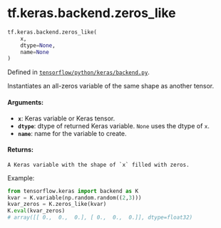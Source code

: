 <div itemscope itemtype="http://developers.google.com/ReferenceObject">
<meta itemprop="name" content="tf.keras.backend.zeros_like" />
<meta itemprop="path" content="Stable" />
</div>

# tf.keras.backend.zeros_like

``` python
tf.keras.backend.zeros_like(
    x,
    dtype=None,
    name=None
)
```



Defined in [`tensorflow/python/keras/backend.py`](/code/stable/tensorflow/python/keras/backend.py).

Instantiates an all-zeros variable of the same shape as another tensor.

#### Arguments:

* <b>`x`</b>: Keras variable or Keras tensor.
* <b>`dtype`</b>: dtype of returned Keras variable.
           `None` uses the dtype of `x`.
* <b>`name`</b>: name for the variable to create.


#### Returns:

    A Keras variable with the shape of `x` filled with zeros.

Example:

```python
from tensorflow.keras import backend as K
kvar = K.variable(np.random.random((2,3)))
kvar_zeros = K.zeros_like(kvar)
K.eval(kvar_zeros)
# array([[ 0.,  0.,  0.], [ 0.,  0.,  0.]], dtype=float32)
```